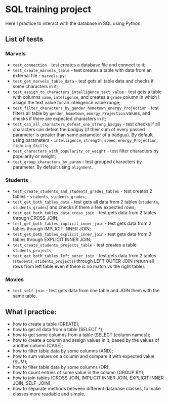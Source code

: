 # SQL training project

Here I practice to interact with the database in SQL using Python.

## List of tests
### Marvels
* `test_connection` - test creates a database file and connect to it;
* `test_create_marvels_table` - test creates a table with data from an external file - `marvels.py`;
* `test_get_marvels_table_data` - test gets all table data and checks if some characters in it;
* `test_assign_to_characters_intelligence_text_value` - test gets a table with columns `name`, `inteligence`, and creates a `grade` column in which I assign the text value for an inteligence value range;
* `test_filter_characters_by_gender_hometown_energy_Projection` - test filters all table by `gender`, `hometown`, `energy_Projection` values, and checks if there are expected characters in it;
* `test_can_all_characters_defeat_one_strong_badguy` - test checks if all characters can defeat the badguy (if their sum of every passed parameter is greater than same parameter of a badguy). By default using parameters - `intelligence`, `strength`, `speed`, `energy_Projection`, `fighting_Skills`;
* `test_characters_with_popularity_or_weight` - test filter characters by popularity or weight;
* `test_group_characters_by_param` - test grouped characters by parameter. By default using `alignment`.

### Students
* `test_create_students_and_students_grades_tables` - test creates 2 tables - `students`, `students_grades`;
* `test_get_both_tables_data` - test gets all data from 2 tables (`students`, `students_grades`) and checks if there a few expected rows;
* `test_get_both_tables_data_cross_join` - test gets data from 2 tables through CROSS JOIN;
* `test_get_both_tables_implicit_inner_join` - test gets data from 2 tables through IMPLICIT INNER JOIN;
* `test_get_both_tables_explicit_inner_join` - test gets data from 2 tables through EXPLICIT INNER JOIN;
* `test_create_students_projects_table` - test creates a table `students_projects`;
* `test_get_both_tables_left_outer_join` - test gets data from 2 tables (`students`, `stidents_projects`) through LEFT OUTER JOIN (return all rows from left table even if there is no match vs the right table).

### Movies
* `test_self_join` - test gets data from one table and JOIN them with the same table.


## What I practice:
* how to create a table (CREATE);
* how to get all data from a table (SELECT *);
* how to get some columns from a table (SELECT [column names]);
* how to create a column and assign values in it, based by the values of another column (CASE);
* how to filter table data by some columns (AND);
* how to sum values on a column and compare it with expected value (SUM);
* how to filter table data by some columns (OR);
* how to count entries of some value in the column (GROUP BY);
* how to join tables (CROSS JOIN, IMPLICIT INNER JOIN, EXPLICIT INNER JOIN, SELF_JOIN);
* how to separate methods between different database classes, to make classes more readable and simple.